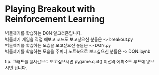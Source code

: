 # Playing Breakout with Reinforcement Learning

벽돌깨기를 학습하는 DQN 알고리즘입니다.  
벽돌깨기 게임을 직접 해보고 코드도 보고싶으신 분들은 -> breakout.py  
벽돌깨기를 학습하는 모습을 보고싶으신 분들은 -> DQN.py  
벽돌깨기를 학습하는 모습을 주피터 노트북으로 보고싶으신 분들은 -> DQN.ipynb  

tip. 그래프를 실시간으로 보고싶으시면 pygame.quit() 이전의 에피소드 루프에 넣으시면 됩니다.
